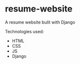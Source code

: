 # resume-website
A resume website bulit with Django

Technologies used:
  - HTML
  - CSS
  - JS
  - Django
